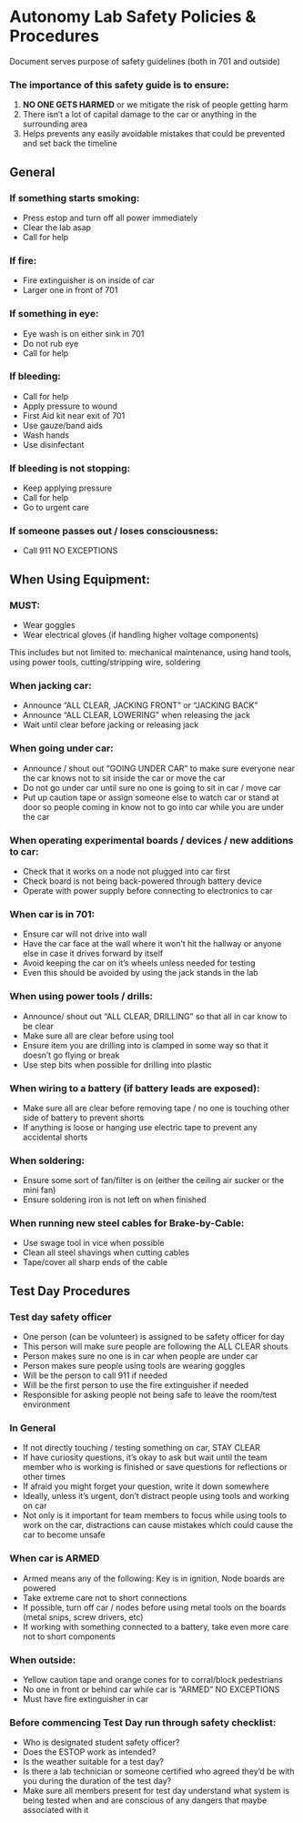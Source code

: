 # Autonomy Lab Safety Policies & Procedures

Document serves purpose of safety guidelines (both in 701 and outside)

### The importance of this safety guide is to ensure:

1. **NO ONE GETS HARMED** or we mitigate the risk of people getting harm
1. There isn’t a lot of capital damage to the car or anything in the
   surrounding area
1. Helps prevents any easily avoidable mistakes that could be prevented
   and set back the timeline

## General

### If something starts smoking:

- Press estop and turn off all power immediately
- Clear the lab asap
- Call for help

### If fire:

- Fire extinguisher is on inside of car
- Larger one in front of 701

### If something in eye:

- Eye wash is on either sink in 701
- Do not rub eye
- Call for help

### If bleeding:

- Call for help
- Apply pressure to wound
- First Aid kit near exit of 701
- Use gauze/band aids
- Wash hands
- Use disinfectant

### If bleeding is not stopping:

- Keep applying pressure
- Call for help
- Go to urgent care

### If someone passes out / loses consciousness:

- Call 911 NO EXCEPTIONS

## When Using Equipment:

### MUST:

- Wear goggles
- Wear electrical gloves (if handling higher voltage components)

This includes but not limited to: mechanical maintenance, using hand
tools, using power tools, cutting/stripping wire, soldering

### When jacking car:

- Announce “ALL CLEAR, JACKING FRONT” or “JACKING BACK”
- Announce “ALL CLEAR, LOWERING” when releasing the jack
- Wait until clear before jacking or releasing jack

### When going under car:

- Announce / shout out “GOING UNDER CAR” to make sure everyone near the
  car knows not to sit inside the car or move the car
- Do not go under car until sure no one is going to sit in car / move
  car
- Put up caution tape or assign someone else to watch car or stand at
  door so people coming in know not to go into car while you are under
  the car

### When operating experimental boards / devices / new additions to car:

- Check that it works on a node not plugged into car first
- Check board is not being back-powered through battery device
- Operate with power supply before connecting to electronics to car

### When car is in 701:

- Ensure car will not drive into wall
- Have the car face at the wall where it won’t hit the hallway or anyone
  else in case it drives forward by itself
- Avoid keeping the car on it’s wheels unless needed for testing
- Even this should be avoided by using the jack stands in the lab

### When using power tools / drills:

- Announce/ shout out “ALL CLEAR, DRILLING” so that all in car know to
  be clear
- Make sure all are clear before using tool
- Ensure item you are drilling into is clamped in some way so that it
  doesn’t go flying or break
- Use step bits when possible for drilling into plastic

### When wiring to a battery (if battery leads are exposed):

- Make sure all are clear before removing tape / no one is touching
  other side of battery to prevent shorts
- If anything is loose or hanging use electric tape to prevent any
  accidental shorts

### When soldering:

- Ensure some sort of fan/filter is on (either the ceiling air sucker or
  the mini fan)
- Ensure soldering iron is not left on when finished

### When running new steel cables for Brake-by-Cable:

- Use swage tool in vice when possible
- Clean all steel shavings when cutting cables
- Tape/cover all sharp ends of the cable

## Test Day Procedures

### Test day safety officer

- One person (can be volunteer) is assigned to be safety officer for day
- This person will make sure people are following the ALL CLEAR shouts
- Person makes sure no one is in car when people are under car
- Person makes sure people using tools are wearing goggles
- Will be the person to call 911 if needed
- Will be the first person to use the fire extinguisher if needed
- Responsible for asking people not being safe to leave the room/test
  environment

### In General

- If not directly touching / testing something on car, STAY CLEAR
- If have curiosity questions, it’s okay to ask but wait until the team
  member who is working is finished or save questions for reflections or
  other times
- If afraid you might forget your question, write it down somewhere
- Ideally, unless it’s urgent, don’t distract people using tools and
  working on car
- Not only is it important for team members to focus while using tools
  to work on the car, distractions can cause mistakes which could cause
  the car to become unsafe

### When car is ARMED

- Armed means any of the following: Key is in ignition, Node boards are
  powered
- Take extreme care not to short connections
- If possible, turn off car / nodes before using metal tools on the
  boards (metal snips, screw drivers, etc)
- If working with something connected to a battery, take even more care
  not to short components

### When outside:

- Yellow caution tape and orange cones for to corral/block pedestrians
- No one in front or behind car while car is “ARMED” NO EXCEPTIONS
- Must have fire extinguisher in car

### Before commencing Test Day run through safety checklist:

- Who is designated student safety officer?
- Does the ESTOP work as intended?
- Is the weather suitable for a test day?
- Is there a lab technician or someone certified who agreed they’d be
  with you during the duration of the test day?
- Make sure all members present for test day understand what system is
  being tested when and are conscious of any dangers that maybe
  associated with it

